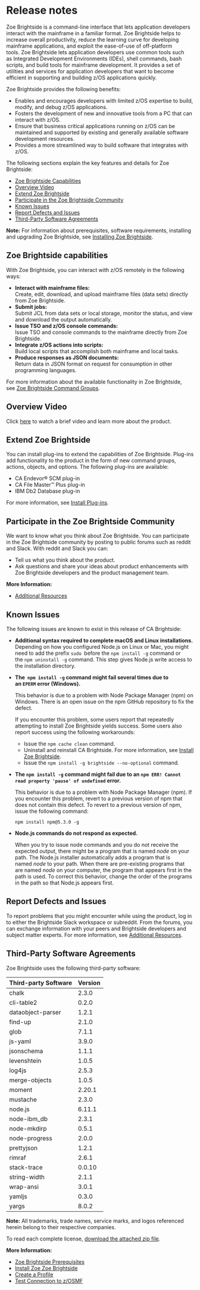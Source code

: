 
# Release notes </span>
Zoe Brightside is a command-line interface that lets application developers interact with the mainframe in a familiar format. Zoe Brightside helps to increase overall productivity, reduce the learning curve for developing mainframe applications, and exploit the ease-of-use of off-platform tools. Zoe Brightside lets application developers use common tools such as Integrated Development Environments (IDEs), shell commands, bash scripts, and build tools for mainframe development. It provides a set of utilities and services for application developers that want to become efficient in supporting and building z/OS applications quickly.

Zoe Brightside provides the following benefits:

  - Enables and encourages developers with limited z/OS expertise to build, modify, and debug z/OS applications.
  - Fosters the development of new and innovative tools from a PC that can interact with z/OS.
  - Ensure that business critical applications running on z/OS can be maintained and supported by existing and generally available software development resources.
  - Provides a more streamlined way to build software that integrates with z/OS. 

The following sections explain the key features and details for Zoe Brightside:

  - [Zoe Brightside Capabilities](#zoe-brightside-capabilities)
  - [Overview Video](#overview-video)
  - [Extend Zoe Brightside](#extend-zoe-brightside)
  - [Participate in the Zoe Brightside Community](#participate-in-the-zoe-brightside-community)
  - [Known Issues](#known-issues)
  - [Report Defects and Issues](#report-defects-and-issues)
  - [Third-Party Software Agreements](#third-party-software-agreements)

**Note:** For information about prerequisites, software requirements, installing and upgrading Zoe Brightside, see
[Installing Zoe Brightside](cli-installcli.md).

## Zoe Brightside capabilities

With Zoe Brightside, you can interact with z/OS remotely in the following
ways:

  - **Interact with mainframe files:**   
    Create, edit, download, and
    upload mainframe files (data sets) directly from Zoe Brightside. 
  - **Submit jobs:**    
    Submit JCL from data sets or local storage, monitor the status, and view and download the output automatically.
  - **Issue TSO and z/OS console commands:**    
    Issue TSO and console commands to the mainframe directly from Zoe Brightside.
  - **Integrate z/OS actions into scripts:**    
    Build local scripts that accomplish both mainframe and local tasks. 
  - **Produce responses as JSON documents:**    
    Return data in JSON format on request for consumption in other programming languages.

For more information about the available functionality in Zoe Brightside, see [Zoe Brightside Command Groups](cli-commandgroups.md).

## Overview Video

Click [here](https://www.youtube.com/watch?time_continue=1&v=6WL3p9Or2_4) to watch a brief video and learn more about the product.

## Extend Zoe Brightside

You can install plug-ins to extend the capabilities of Zoe Brightside. Plug-ins add functionality to the product in the form of new command groups, actions, objects, and options.  The following plug-ins are available:

  - CA Endevor® SCM plug-in
  - CA File Master™ Plus plug-in
  - IBM Db2 Database plug-in

For more information, see [Install Plug-ins](cli-installplugins.md).

## Participate in the Zoe Brightside Community
We want to know what you think about Zoe Brightside. You can participate in the Zoe Brightside community by posting to public forums such as reddit and Slack. With reddit and Slack you can:

  - Tell us what you think about the product. 
  - Ask questions and share your ideas about product enhancements with Zoe Brightside developers and the product management team.

**More Information:**
  - [Additional Resources](cli-additionalresources.md)

## Known Issues 

The following issues are known to exist in this release of CA
Brightside:

  - **Additional syntax required to complete macOS and Linux
    installations.**  
    Depending on how you configured Node.js on Linux or Mac, you might need to add the prefix `sudo `before the `npm install -g` command or the `npm uninstall -g` command. This step gives Node.js write access to the installation directory.

  - **The  `npm install -g` command might fail several times due to an `EPERM` error (Windows).**
    
    This behavior is due to a problem with Node Package Manager (npm) on Windows. There is an open issue on the npm GitHub repository to fix the defect.
    
    If you encounter this problem, some users report that repeatedly attempting to install Zoe Brightside yields success. Some users also report success using the following workarounds:
    
      - Issue the `npm cache clean` command.
      - Uninstall and reinstall CA Brightside. For more information,
        see [Install Zoe Brightside](cli-installcli.md).
      - Issue the `npm install -g brightside --no-optional` command.

  - **The `npm install -g` command might fail due to an `npm ERR! Cannot read property 'pause' of undefined` error.**
    
    This behavior is due to a problem with Node Package Manager (npm). If you encounter this problem, revert to a previous version of npm that does not contain this defect. To revert to a previous version of npm, issue the following command:
    
    `npm install npm@5.3.0 -g`

  - **Node.js commands do not respond as expected.**
    
    When you try to issue node commands and you do not  receive the expected output, there might be a program that is named *node* on your path. The Node.js installer automatically adds a program that is named *node* to your path. When there are pre-existing programs that are  named *node* on your computer, the program that appears
    first in the path is used. To correct this behavior, change the order of the programs in the path so that Node.js appears first.

## Report Defects and Issues
To report problems that you might encounter while using the product, log in to either the Brightside Slack workspace or subreddit. From the forums, you can exchange information with your peers and Brightside developers and subject matter experts. For more information, see [Additional Resources](cli-additionalresources.md).

## Third-Party Software Agreements

Zoe Brightside uses the following third-party
software:

| Third-party Software | Version |
| ----------------- | ------- |
| chalk             | 2.3.0  |
| cli-table2        | 0.2.0  |
| dataobject-parser | 1.2.1  |
| find-up           | 2.1.0  |
| glob              | 7.1.1  |
| js-yaml           | 3.9.0  |
| jsonschema        | 1.1.1  |
| levenshtein       | 1.0.5  |
| log4js            | 2.5.3  |
| merge-objects     | 1.0.5  |
| moment            | 2.20.1 |
| mustache          | 2.3.0  |
| node.js           | 6.11.1 |
| node-ibm\_db      | 2.3.1  |
| node-mkdirp       | 0.5.1  |
| node-progress     | 2.0.0  |
| prettyjson        | 1.2.1  |
| rimraf            | 2.6.1  |
| stack-trace       | 0.0.10 |
| string-width      | 2.1.1  |
| wrap-ansi         | 3.0.1  |
| yamljs            | 0.3.0  |
| yargs             | 8.0.2  |

**Note:** All trademarks, trade names, service marks, and logos referenced herein belong to their respective companies.

To read each complete license, [download the attached zip
file](attachments/473021281/475943312.zip).

**More Information:**

  - [Zoe Brightside Prerequisites](cli-precli.md)
  - [Install Zoe Zoe Brightside](cli-installcli.md)
  - [Create a Profile](cli-createaprofile.md)
  - [Test Connection to z/OSMF](cli-validateInstallation.md)

